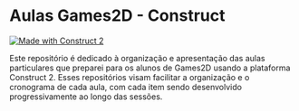 # Aulas Games2D - Construct

[![Made with Construct 2](https://img.shields.io/badge/Made%20with-Construct%202-orange.svg)](https://www.construct.net/)

Este repositório é dedicado à organização e apresentação das aulas particulares que preparei para os alunos de Games2D usando a plataforma Construct 2. Esses repositórios visam facilitar a organização e o cronograma de cada aula, com cada item sendo desenvolvido progressivamente ao longo das sessões.
